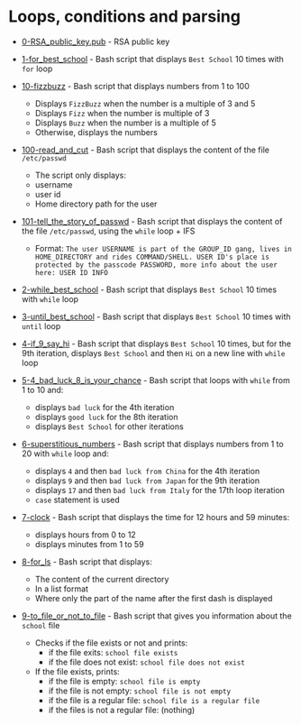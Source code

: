 # Loops, conditions and parsing

- [0-RSA_public_key.pub](https://github.com/KristiSeraj/holberton-system_engineering-devops/blob/main/0x04-loops_conditions_and_parsing/0-RSA_public_key.pub) - RSA public key

- [1-for_best_school](https://github.com/KristiSeraj/holberton-system_engineering-devops/blob/main/0x04-loops_conditions_and_parsing/1-for_best_school) - Bash script that displays `Best School` 10 times with `for` loop

- [10-fizzbuzz](https://github.com/KristiSeraj/holberton-system_engineering-devops/blob/main/0x04-loops_conditions_and_parsing/10-fizzbuzz) - Bash script that displays numbers from 1 to 100
  - Displays `FizzBuzz` when the number is a multiple of 3 and 5
  - Displays `Fizz` when the number is multiple of 3
  - Displays `Buzz` when the number is a multiple of 5
  - Otherwise, displays the numbers

- [100-read_and_cut](https://github.com/KristiSeraj/holberton-system_engineering-devops/blob/main/0x04-loops_conditions_and_parsing/100-read_and_cut) - Bash script that displays the content of the file `/etc/passwd`
  - The script only displays:
  - username
  - user id
  - Home directory path for the user

- [101-tell_the_story_of_passwd](https://github.com/KristiSeraj/holberton-system_engineering-devops/blob/main/0x04-loops_conditions_and_parsing/101-tell_the_story_of_passwd) - Bash script that displays the content of the file `/etc/passwd`, using the `while` loop + IFS
  - Format: `The user USERNAME is part of the GROUP_ID gang, lives in HOME_DIRECTORY and rides COMMAND/SHELL. USER ID's place is protected by the passcode PASSWORD, more info about the user here: USER ID INFO`

- [2-while_best_school](https://github.com/KristiSeraj/holberton-system_engineering-devops/blob/main/0x04-loops_conditions_and_parsing/2-while_best_school) - Bash script that displays `Best School` 10 times with `while` loop

- [3-until_best_school](https://github.com/KristiSeraj/holberton-system_engineering-devops/blob/main/0x04-loops_conditions_and_parsing/3-until_best_school) - Bash script that displays `Best School` 10 times with `until` loop

- [4-if_9_say_hi](https://github.com/KristiSeraj/holberton-system_engineering-devops/blob/main/0x04-loops_conditions_and_parsing/4-if_9_say_hi) - Bash script that displays `Best School` 10 times, but for the 9th iteration, displays `Best School` and then `Hi` on a new line with `while` loop

- [5-4_bad_luck_8_is_your_chance](https://github.com/KristiSeraj/holberton-system_engineering-devops/blob/main/0x04-loops_conditions_and_parsing/5-4_bad_luck_8_is_your_chance) - Bash script that loops with `while` from 1 to 10 and:
   - displays `bad luck` for the 4th iteration
   - displays `good luck` for the 8th iteration
   - displays `Best School` for other iterations

- [6-superstitious_numbers](https://github.com/KristiSeraj/holberton-system_engineering-devops/blob/main/0x04-loops_conditions_and_parsing/6-superstitious_numbers) - Bash script that displays numbers from 1 to 20 with `while` loop and:
   - displays `4` and then `bad luck from China` for the 4th iteration
   - displays `9` and then `bad luck from Japan` for the 9th iteration
   - displays `17` and then `bad luck from Italy` for the 17th loop iteration
   - `case` statement is used

- [7-clock](https://github.com/KristiSeraj/holberton-system_engineering-devops/blob/main/0x04-loops_conditions_and_parsing/7-clock) - Bash script that displays the time for 12 hours and 59 minutes:
  - displays hours from 0 to 12
  - displays minutes from 1 to 59

- [8-for_ls](https://github.com/KristiSeraj/holberton-system_engineering-devops/blob/main/0x04-loops_conditions_and_parsing/8-for_ls) - Bash script that displays:
  - The content of the current directory
  - In a list format
  - Where only the part of the name after the first dash is displayed

- [9-to_file_or_not_to_file](https://github.com/KristiSeraj/holberton-system_engineering-devops/blob/main/0x04-loops_conditions_and_parsing/9-to_file_or_not_to_file) - Bash script that gives you information about the `school` file
  - Checks if the file exists or not and prints:
    - if the file exits: `school file exists`
    - if the file does not exist: `school file does not exist`
  - If the file exists, prints:
    - if the file is empty: `school file is empty`
    - if the file is not empty: `school file is not empty`
    - if the file is a regular file: `school file is a regular file`
    - if the files is not a regular file: (nothing)
